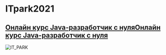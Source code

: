 # ITpark2021
## [Онлайн курс Java-разработчик с нуляОнлайн курс Java-разработчик с нуля](https://academy.itpark.tech/courses/onlayn-kurs-java-razrabotchik-s-nulya/?city=kazan)
![IT_PARK](https://academy.itpark.tech/upload/iblock/63b/pexels_photo_3183197.jpeg)
